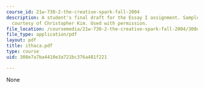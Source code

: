 ```yaml
---
course_id: 21w-730-2-the-creative-spark-fall-2004
description: A student's final draft for the Essay I assignment. Sample student essay
  courtesy of Christopher Kim. Used with permission.
file_location: /coursemedia/21w-730-2-the-creative-spark-fall-2004/308e7a7ba4410e3a721bc376a481f221_ithaca.pdf
file_type: application/pdf
layout: pdf
title: ithaca.pdf
type: course
uid: 308e7a7ba4410e3a721bc376a481f221

---
```

None